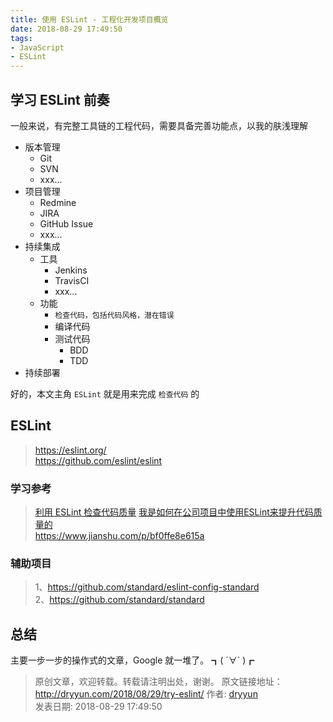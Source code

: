 ```yaml
---
title: 使用 ESLint - 工程化开发项目概览  
date: 2018-08-29 17:49:50
tags:
- JavaScript
- ESLint
---
```


## 学习 ESLint 前奏  
一般来说，有完整工具链的工程代码，需要具备完善功能点，以我的肤浅理解 
- 版本管理
    - Git
    - SVN 
    - xxx...
- 项目管理
    - Redmine 
    - JIRA
    - GitHub Issue 
    - xxx...
- 持续集成
    - 工具
        - Jenkins
        - TravisCI
        - xxx...
    - 功能
        - `检查代码，包括代码风格，潜在错误`
        - 编译代码
        - 测试代码
            - BDD
            - TDD
- 持续部署 

好的，本文主角 `ESLint` 就是用来完成 `检查代码` 的   
 
## ESLint 

> https://eslint.org/  
> https://github.com/eslint/eslint

### 学习参考
> [利用 ESLint 检查代码质量](https://morning.work/page/maintainable-nodejs/getting-started-with-eslint.html) 
> [我是如何在公司项目中使用ESLint来提升代码质量的](https://juejin.im/post/5ad367695188255c9323bb30)   
> https://www.jianshu.com/p/bf0ffe8e615a

### 辅助项目
> 1、https://github.com/standard/eslint-config-standard  
> 2、https://github.com/standard/standard

## 总结

主要一步一步的操作式的文章，Google 就一堆了。 ┓( ´∀` )┏


>
> 原创文章，欢迎转载。转载请注明出处，谢谢。
> 原文链接地址：http://dryyun.com/2018/08/29/try-eslint/
> 作者: [dryyun](https://dryyun.com/)  
> 发表日期: 2018-08-29 17:49:50
>